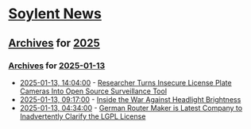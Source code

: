 # [Soylent News](../../../README.md)

## [Archives](../../index.md) for [2025](../index.md)

### [Archives](../../index.md) for [2025-01-13](index.md)

* [2025-01-13, 14:04:00](https://soylentnews.org/article.pl?sid=25/01/12/2123210&from=rss) - [Researcher Turns Insecure License Plate Cameras Into Open Source Surveillance Tool](https://soylentnews.org/article.pl?sid=25/01/12/2123210&from=rss)
* [2025-01-13, 09:17:00](https://soylentnews.org/article.pl?sid=25/01/12/1458219&from=rss) - [Inside the War Against Headlight Brightness](https://soylentnews.org/article.pl?sid=25/01/12/1458219&from=rss)
* [2025-01-13, 04:34:00](https://soylentnews.org/article.pl?sid=25/01/12/1455259&from=rss) - [German Router Maker is Latest Company to Inadvertently Clarify the LGPL License](https://soylentnews.org/article.pl?sid=25/01/12/1455259&from=rss)
